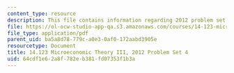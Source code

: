 ```yaml
---
content_type: resource
description: This file contains information regarding 2012 problem set 4.
file: https://ol-ocw-studio-app-qa.s3.amazonaws.com/courses/14-123-microeconomic-theory-iii-spring-2015/64cdf1e62a8f782eb381fd07353f1b3a_MIT14_123S15_PSet_4_12.pdf
file_type: application/pdf
parent_uid: ba5a8d78-779c-a0e3-0af0-172aabd3905e
resourcetype: Document
title: 14.123 Microeconomic Theory III, 2012 Problem Set 4
uid: 64cdf1e6-2a8f-782e-b381-fd07353f1b3a
---
```

